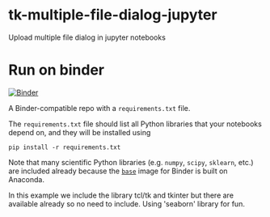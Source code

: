 # tk-multiple-file-dialog-jupyter
Upload multiple file dialog in jupyter notebooks


# Run on binder

[![Binder](http://mybinder.org/badge.svg)](http://mybinder.org/repo/chrisbarnettster/tk-multiple-file-dialog-jupyter)

A Binder-compatible repo with a `requirements.txt` file.

The `requirements.txt` file should list all Python libraries that your notebooks depend on, and they will be installed using 

```
pip install -r requirements.txt
```

Note that many scientific Python libraries (e.g. `numpy`, `scipy`, `sklearn`, etc.) are included already because the [`base`](https://github.com/binder-project/binder-build-core/blob/master/images/base/Dockerfile) image for Binder is built on Anaconda.

In this example we include the library tcl/tk and tkinter but there are available already so no need to include. Using 'seaborn' library for fun.
